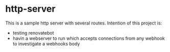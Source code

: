 # http-server

This is a sample http server with several routes.
Intention of this project is:

- testing renovatebot
- havin a webserver to run which accepts connections from any webhook to investigate a webhooks body
